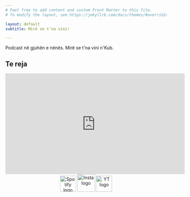 ```yaml
---
# Feel free to add content and custom Front Matter to this file.
# To modify the layout, see https://jekyllrb.com/docs/themes/#overriding-theme-defaults

layout: default
subtitle: Mirë se t'na vini!

---
```


Podcast në gjuhën e nënës. Mirë se t'na vini n'Kub. 
## Te reja


<iframe width="560" height="315" src="https://www.youtube.com/embed/OQGlmLhAoVE" title="YouTube video player" frameborder="0" allow="accelerometer; autoplay; clipboard-write; encrypted-media; gyroscope; picture-in-picture; web-share" allowfullscreen></iframe>



<center>
<div>
    <img alt="Spotify logo" src="{{ site.baseurl }}/assets/img/spotifyweb.png" height="50">
    <img alt="Insta logo" src="{{ site.baseurl }}/assets/img/instaweb.avif" height="55">
    <img alt="YT logo" src="{{ site.baseurl }}/assets/img/YTweb.png" height="50">


</div>
</center>